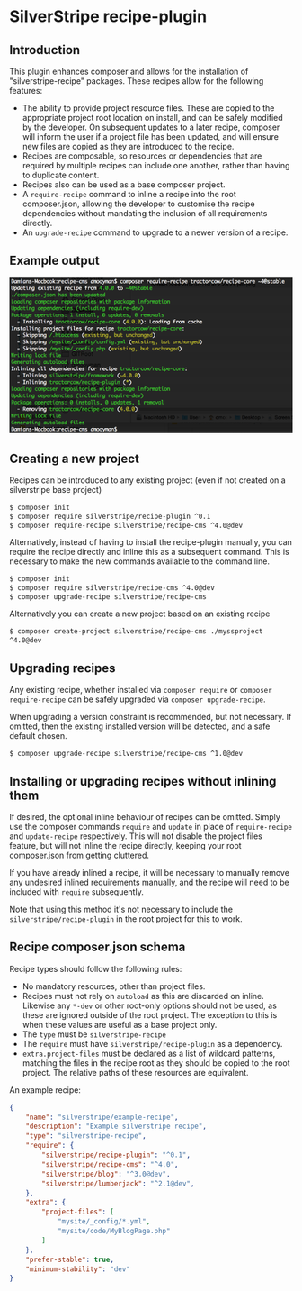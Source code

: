 # SilverStripe recipe-plugin

## Introduction

This plugin enhances composer and allows for the installation of "silverstripe-recipe" packages.
These recipes allow for the following features:

 - The ability to provide project resource files. These are copied to the appropriate project root location
   on install, and can be safely modified by the developer. On subsequent updates to a later recipe,
   composer will inform the user if a project file has been updated, and will ensure new files are
   copied as they are introduced to the recipe.
 - Recipes are composable, so resources or dependencies that are required by multiple recipes can include one another,
   rather than having to duplicate content.
 - Recipes also can be used as a base composer project.
 - A `require-recipe` command to inline a recipe into the root composer.json, allowing the developer to customise the
   recipe dependencies without mandating the inclusion of all requirements directly.
 - An `upgrade-recipe` command to upgrade to a newer version of a recipe.

## Example output

![example-output](docs/_images/require-usage.png)

## Creating a new project

Recipes can be introduced to any existing project (even if not created on a silverstripe base project)

```shell
$ composer init
$ composer require silverstripe/recipe-plugin ^0.1
$ composer require-recipe silverstripe/recipe-cms ^4.0@dev
````

Alternatively, instead of having to install the recipe-plugin manually, you can require the recipe
directly and inline this as a subsequent command. This is necessary to make the new commands available
to the command line.

```shell
$ composer init
$ composer require silverstripe/recipe-cms ^4.0@dev
$ composer upgrade-recipe silverstripe/recipe-cms
```

Alternatively you can create a new project based on an existing recipe

```shell
$ composer create-project silverstripe/recipe-cms ./myssproject ^4.0@dev
```

## Upgrading recipes

Any existing recipe, whether installed via `composer require` or `composer require-recipe` can be safely upgraded
via `composer upgrade-recipe`.

When upgrading a version constraint is recommended, but not necessary. If omitted, then the existing installed
version will be detected, and a safe default chosen.

```shell
$ composer upgrade-recipe silverstripe/recipe-cms ^1.0@dev
```

## Installing or upgrading recipes without inlining them

If desired, the optional inline behaviour of recipes can be omitted. Simply use the composer commands `require` and
`update` in place of `require-recipe` and `update-recipe` respectively. This will not disable the project files
feature, but will not inline the recipe directly, keeping your root composer.json from getting cluttered.

If you have already inlined a recipe, it will be necessary to manually remove any undesired inlined requirements
manually, and the recipe will need to be included with `require` subsequently.

Note that using this method it's not necessary to include the `silverstripe/recipe-plugin` in the root project
for this to work.

## Recipe composer.json schema

Recipe types should follow the following rules:

 - No mandatory resources, other than project files.
 - Recipes must not rely on `autoload` as this are discarded on inline.
   Likewise any `*-dev` or other root-only options should not be used, as these are ignored outside of the root project.
   The exception to this is when these values are useful as a base project only.
 - The `type` must be `silverstripe-recipe`
 - The `require` must have `silverstripe/recipe-plugin` as a dependency.
 - `extra.project-files` must be declared as a list of wildcard patterns, matching the files in the recipe root
   as they should be copied to the root project. The relative paths of these resources are equivalent.

An example recipe:

```json
{
    "name": "silverstripe/example-recipe",
    "description": "Example silverstripe recipe",
    "type": "silverstripe-recipe",
    "require": {
        "silverstripe/recipe-plugin": "^0.1",
        "silverstripe/recipe-cms": "^4.0",
        "silverstripe/blog": "^3.0@dev",
        "silverstripe/lumberjack": "^2.1@dev",
    },
    "extra": {
        "project-files": [
            "mysite/_config/*.yml",
            "mysite/code/MyBlogPage.php"
        ]
    },
    "prefer-stable": true,
    "minimum-stability": "dev"
}
```

